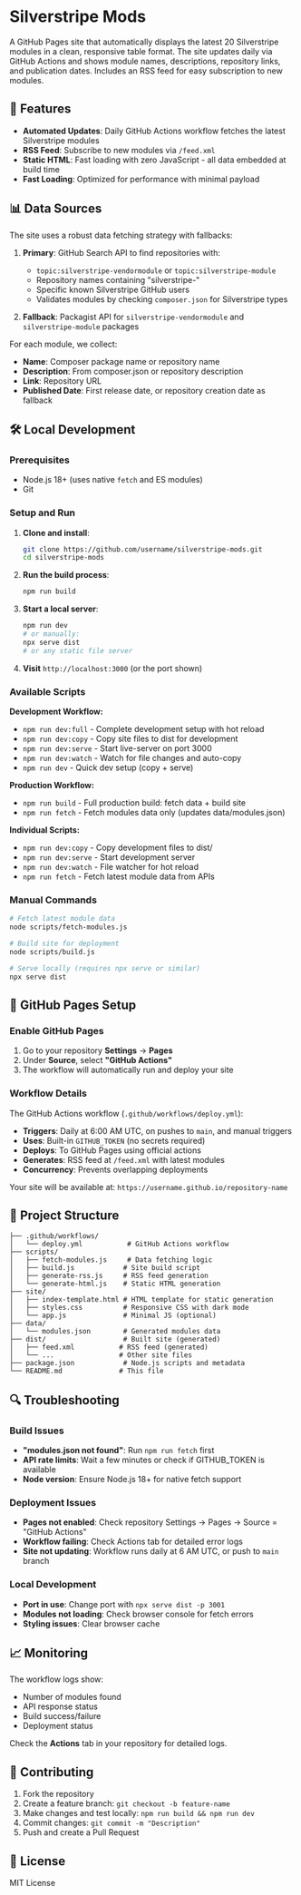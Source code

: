 # Silverstripe Mods

A GitHub Pages site that automatically displays the latest 20 Silverstripe modules in a clean, responsive table format. The site updates daily via GitHub Actions and shows module names, descriptions, repository links, and publication dates. Includes an RSS feed for easy subscription to new modules.

## 🚀 Features

- **Automated Updates**: Daily GitHub Actions workflow fetches the latest Silverstripe modules
- **RSS Feed**: Subscribe to new modules via `/feed.xml`
- **Static HTML**: Fast loading with zero JavaScript - all data embedded at build time
- **Fast Loading**: Optimized for performance with minimal payload

## 📊 Data Sources

The site uses a robust data fetching strategy with fallbacks:

1. **Primary**: GitHub Search API to find repositories with:
   - `topic:silverstripe-vendormodule` or `topic:silverstripe-module`
   - Repository names containing "silverstripe-"
	- Specific known Silverstripe GitHub users
   - Validates modules by checking `composer.json` for Silverstripe types

2. **Fallback**: Packagist API for `silverstripe-vendormodule` and `silverstripe-module` packages

For each module, we collect:
- **Name**: Composer package name or repository name
- **Description**: From composer.json or repository description
- **Link**: Repository URL
- **Published Date**: First release date, or repository creation date as fallback

## 🛠️ Local Development

### Prerequisites

- Node.js 18+ (uses native `fetch` and ES modules)
- Git

### Setup and Run

1. **Clone and install**:
   ```bash
   git clone https://github.com/username/silverstripe-mods.git
   cd silverstripe-mods
   ```

2. **Run the build process**:
   ```bash
   npm run build
   ```

3. **Start a local server**:
   ```bash
   npm run dev
   # or manually:
   npx serve dist
   # or any static file server
   ```

4. **Visit** `http://localhost:3000` (or the port shown)

### Available Scripts

**Development Workflow:**
- `npm run dev:full` - Complete development setup with hot reload
- `npm run dev:copy` - Copy site files to dist for development
- `npm run dev:serve` - Start live-server on port 3000
- `npm run dev:watch` - Watch for file changes and auto-copy
- `npm run dev` - Quick dev setup (copy + serve)

**Production Workflow:**
- `npm run build` - Full production build: fetch data + build site
- `npm run fetch` - Fetch modules data only (updates data/modules.json)

**Individual Scripts:**
- `npm run dev:copy` - Copy development files to dist/
- `npm run dev:serve` - Start development server
- `npm run dev:watch` - File watcher for hot reload
- `npm run fetch` - Fetch latest module data from APIs

### Manual Commands

```bash
# Fetch latest module data
node scripts/fetch-modules.js

# Build site for deployment
node scripts/build.js

# Serve locally (requires npx serve or similar)
npx serve dist
```

## 🔧 GitHub Pages Setup

### Enable GitHub Pages

1. Go to your repository **Settings** → **Pages**
2. Under **Source**, select **"GitHub Actions"**
3. The workflow will automatically run and deploy your site

### Workflow Details

The GitHub Actions workflow (`.github/workflows/deploy.yml`):

- **Triggers**: Daily at 6:00 AM UTC, on pushes to `main`, and manual triggers
- **Uses**: Built-in `GITHUB_TOKEN` (no secrets required)
- **Deploys**: To GitHub Pages using official actions
- **Generates**: RSS feed at `/feed.xml` with latest modules
- **Concurrency**: Prevents overlapping deployments

Your site will be available at: `https://username.github.io/repository-name`

## 📁 Project Structure

```
├── .github/workflows/
│   └── deploy.yml           # GitHub Actions workflow
├── scripts/
│   ├── fetch-modules.js     # Data fetching logic
│   ├── build.js            # Site build script
│   ├── generate-rss.js     # RSS feed generation
│   └── generate-html.js    # Static HTML generation
├── site/
│   ├── index-template.html # HTML template for static generation
│   ├── styles.css          # Responsive CSS with dark mode
│   └── app.js              # Minimal JS (optional)
├── data/
│   └── modules.json        # Generated modules data
├── dist/                   # Built site (generated)
│   ├── feed.xml           # RSS feed (generated)
│   └── ...                # Other site files
├── package.json            # Node.js scripts and metadata
└── README.md              # This file
```

## 🔍 Troubleshooting

### Build Issues

- **"modules.json not found"**: Run `npm run fetch` first
- **API rate limits**: Wait a few minutes or check if GITHUB_TOKEN is available
- **Node version**: Ensure Node.js 18+ for native fetch support

### Deployment Issues

- **Pages not enabled**: Check repository Settings → Pages → Source = "GitHub Actions"
- **Workflow failing**: Check Actions tab for detailed error logs
- **Site not updating**: Workflow runs daily at 6 AM UTC, or push to `main` branch

### Local Development

- **Port in use**: Change port with `npx serve dist -p 3001`
- **Modules not loading**: Check browser console for fetch errors
- **Styling issues**: Clear browser cache

## 📈 Monitoring

The workflow logs show:
- Number of modules found
- API response status
- Build success/failure
- Deployment status

Check the **Actions** tab in your repository for detailed logs.

## 🤝 Contributing

1. Fork the repository
2. Create a feature branch: `git checkout -b feature-name`
3. Make changes and test locally: `npm run build && npm run dev`
4. Commit changes: `git commit -m "Description"`
5. Push and create a Pull Request

## 📄 License

MIT License
